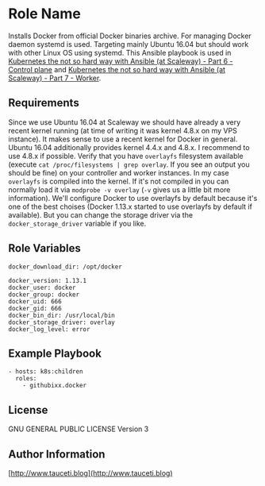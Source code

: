 Role Name
=========

Installs Docker from official Docker binaries archive. For managing Docker daemon systemd is used. Targeting mainly Ubuntu 16.04 but should work with other Linux OS using systemd. This Ansible playbook is used in [Kubernetes the not so hard way with Ansible (at Scaleway) - Part 6 - Control plane](https://www.tauceti.blog/post/kubernetes-the-not-so-hard-way-with-ansible-at-scaleway-part-6/) and [Kubernetes the not so hard way with Ansible (at Scaleway) - Part 7 - Worker](https://www.tauceti.blog/post/kubernetes-the-not-so-hard-way-with-ansible-at-scaleway-part-7/).

Requirements
------------

Since we use Ubuntu 16.04 at Scaleway we should have already a very recent kernel running (at time of writing it was kernel 4.8.x on my VPS instance). It makes sense to use a recent kernel for Docker in general. Ubuntu 16.04 additionally provides kernel 4.4.x and 4.8.x. I recommend to use 4.8.x if possible. Verify that you have `overlayfs` filesystem available (execute `cat /proc/filesystems | grep overlay`. If you see an output you should be fine) on your controller and worker instances. In my case `overlayfs` is compiled into the kernel. If it's not compiled in you can normally load it via `modprobe -v overlay` (`-v` gives us a little bit more information). We'll configure Docker to use overlayfs by default because it's one of the best choises (Docker 1.13.x started to use overlayfs by default if available). But you can change the storage driver via the `docker_storage_driver` variable if you like.

Role Variables
--------------

```
docker_download_dir: /opt/docker

docker_version: 1.13.1
docker_user: docker
docker_group: docker
docker_uid: 666
docker_gid: 666
docker_bin_dir: /usr/local/bin
docker_storage_driver: overlay
docker_log_level: error
```

Example Playbook
----------------

```
- hosts: k8s:children
  roles:
    - githubixx.docker
```

License
-------

GNU GENERAL PUBLIC LICENSE Version 3

Author Information
------------------

[http://www.tauceti.blog](http://www.tauceti.blog)
